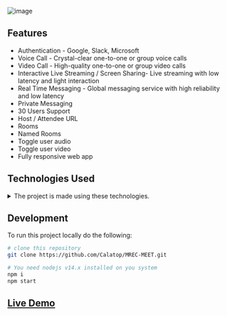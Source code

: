 ![image](https://user-images.githubusercontent.com/47408756/141670583-9aedb326-7adf-4030-9b40-9e0224d1d2c0.png)


## Features 
* Authentication - Google, Slack, Microsoft
* Voice Call - Crystal-clear one-to-one or group voice calls
* Video Call - High-quality one-to-one or group video calls
* Interactive Live Streaming / Screen Sharing- Live streaming with low latency and light interaction
* Real Time Messaging - Global messaging service with high reliability and low latency
* Private Messaging 
* 30 Users Support
* Host / Attendee URL
* Rooms
* Named Rooms
* Toggle user audio
* Toggle user video
* Fully responsive web app


## Technologies Used
<details>
  <summary>The project is made using these technologies.</summary>

  
### Frontend
* [JavaScript](https://www.javascript.com/)
* [TypeScript](https://www.typescriptlang.org/)

### Backend
* [Go](https://golang.org/)
* [NodeJS](https://nodejs.org/)

### Video Call and Chat
* [Agora](https://www.agora.io/)

### Database
* [Docker](https://www.docker.com/)
* [SQL](https://www.oracle.com/in/database/technologies/appdev/sqldeveloper-landing.html)
  
### Hosting 
* [Heroku](https://dashboard.heroku.com/login)
* [Vercel](https://vercel.com/dashboard)
  
</details>
  
## Development 
To run this project locally do the following:

 ```bash 
 # clone this repository
git clone https://github.com/Calatop/MREC-MEET.git 

# You need nodejs v14.x installed on you system
npm i
npm start
```

## [Live Demo](https://ckvyqugj7184663idk0i811d0su-8rbb2fvau-calatop.vercel.app/authenticate)
